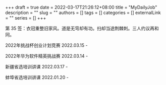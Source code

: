 +++ 
draft = true
date = 2022-03-17T21:26:12+08:00
title = "MyDailyJob"
description = ""
slug = ""
authors = []
tags = []
categories = []
externalLink = ""
series = []
+++

第 35 签：衣冠重整旧家风。道是无穹却有功。扫却当途荆棘刺。三人约议再和同。

2022年挑战杯创业计划竞赛
2022.03.15 - 

2022年华为软件精英挑战赛
2022.03.14 - 

新疆省选培训讲课
2022.03.17 - 

蚌埠省选培训讲课
2022.01.20 - 